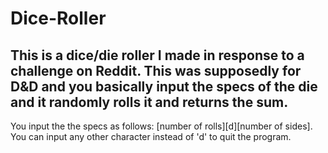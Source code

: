# Dice-Roller
This is a dice/die roller I made in response to a challenge on Reddit. This was supposedly for D&amp;D and you basically input the specs of the die and it randomly rolls it and returns the sum. 
---
You input the the specs as follows: \[number of rolls\]\[d\]\[number of sides\].
You can input any other character instead of 'd' to quit the program.
